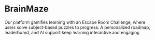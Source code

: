 # BrainMaze
Our platform gamifies learning with an Escape Room Challenge, where users solve subject-based puzzles to progress. A personalized roadmap, leaderboard, and AI support keep learning interactive and engaging
